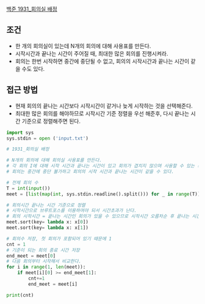 [백준 1931_회의실 배정](https://www.acmicpc.net/problem/1931)


## 조건
- 한 개의 회의실이 있는데 N개의 회의에 대해 사용표를 만든다.
- 시작시간과 끝나는 시간이 주어질 때, 최대한 많은 회의를 진행시켜라.
- 회의는 한번 시작하면 중간에 중단될 수 없고, 회의의 시작시간과 끝나는 시간이 같을 수도 있다.


## 접근 방법
- 현재 회의의 끝나는 시간보다 시작시간이 같거나 늦게 시작하는 것을 선택해준다.
- 최대한 많은 회의를 해야하므로 시작시간 기준 정렬을 우선 해준후, 다시 끝나는 시간 기준으로 정렬해주면 된다.

```python
import sys
sys.stdin = open ('input.txt')

# 1931_회의실 배정

# N개의 회의에 대해 회의실 사용표를 만든다.
# 각 회의 I에 대해 시작 시간과 끝나는 시간이 있고 회의가 겹치지 않으며 사용할 수 있는 최대 개수
# 회의는 중간에 중단 불가하고 회의의 시작 시간과 끝나는 시간이 같을 수 있다.

# 전체 회의 수
T = int(input())
meet = [list(map(int, sys.stdin.readline().split())) for _ in range(T)]

# 회의시간 끝나는 시간 기준으로 정렬
# 시작시간으로 브루트포스를 이용하여야 되서 시간초과가 난다.
# 회의 시작시간 = 끝나는 시간인 회의가 있을 수 있으므로 시작시간 오름차순 후 끝나는 시간 오름 차순 정렬해줘야 함
meet.sort(key= lambda x: x[0])
meet.sort(key= lambda x: x[1])

# 회의수 저장, 첫 회의가 포함되어 있기 때문에 1
cnt = 1
# 기준이 되는 회의 종료 시간 저장
end_meet = meet[0]
# 다음 회의부터 시작해서 비교한다.
for i in range(1, len(meet)):
    if meet[i][0] >= end_meet[1]:
        cnt+=1
        end_meet = meet[i]

print(cnt)

```
